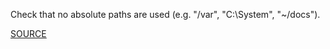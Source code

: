 Check that no absolute paths are used (e.g. "/var", "C:\\System", "~/docs").

[SOURCE](https://github.com/jimhester/lintr/blob/master/R/path_linters.R)

